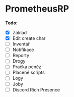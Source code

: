 # PrometheusRP

**Todo:**
- [x] Základ
- [x] Edit create char
- [ ] Inventář
- [ ] Notifikace
- [ ] Reporty
- [ ] Drogy
- [ ] Pračka peněz
- [ ] Placené scripts
- [ ] Logy
- [ ] Joby
- [ ] Discord Rich Presence
